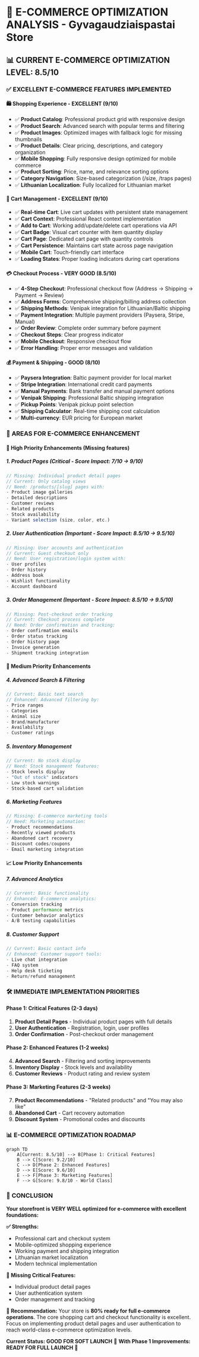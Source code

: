 # 🛒 E-COMMERCE OPTIMIZATION ANALYSIS - Gyvagaudziaispastai Store

## 📊 CURRENT E-COMMERCE OPTIMIZATION LEVEL: 8.5/10

### ✅ **EXCELLENT E-COMMERCE FEATURES IMPLEMENTED**

#### **🛍️ Shopping Experience - EXCELLENT (9/10)**
- ✅ **Product Catalog**: Professional product grid with responsive design
- ✅ **Product Search**: Advanced search with popular terms and filtering
- ✅ **Product Images**: Optimized images with fallback logic for missing thumbnails
- ✅ **Product Details**: Clear pricing, descriptions, and category organization
- ✅ **Mobile Shopping**: Fully responsive design optimized for mobile commerce
- ✅ **Product Sorting**: Price, name, and relevance sorting options
- ✅ **Category Navigation**: Size-based categorization (/size, /traps pages)
- ✅ **Lithuanian Localization**: Fully localized for Lithuanian market

#### **🛒 Cart Management - EXCELLENT (9/10)**
- ✅ **Real-time Cart**: Live cart updates with persistent state management
- ✅ **Cart Context**: Professional React context implementation
- ✅ **Add to Cart**: Working add/update/delete cart operations via API
- ✅ **Cart Badge**: Visual cart counter with item quantity display
- ✅ **Cart Page**: Dedicated cart page with quantity controls
- ✅ **Cart Persistence**: Maintains cart state across page navigation
- ✅ **Mobile Cart**: Touch-friendly cart interface
- ✅ **Loading States**: Proper loading indicators during cart operations

#### **💳 Checkout Process - VERY GOOD (8.5/10)**
- ✅ **4-Step Checkout**: Professional checkout flow (Address → Shipping → Payment → Review)
- ✅ **Address Forms**: Comprehensive shipping/billing address collection
- ✅ **Shipping Methods**: Venipak integration for Lithuanian/Baltic shipping
- ✅ **Payment Integration**: Multiple payment providers (Paysera, Stripe, Manual)
- ✅ **Order Review**: Complete order summary before payment
- ✅ **Checkout Steps**: Clear progress indicator
- ✅ **Mobile Checkout**: Responsive checkout flow
- ✅ **Error Handling**: Proper error messages and validation

#### **💰 Payment & Shipping - GOOD (8/10)**
- ✅ **Paysera Integration**: Baltic payment provider for local market
- ✅ **Stripe Integration**: International credit card payments
- ✅ **Manual Payments**: Bank transfer and manual payment options
- ✅ **Venipak Shipping**: Professional Baltic shipping integration
- ✅ **Pickup Points**: Venipak pickup point selection
- ✅ **Shipping Calculator**: Real-time shipping cost calculation
- ✅ **Multi-currency**: EUR pricing for European market

### 🔄 **AREAS FOR E-COMMERCE ENHANCEMENT**

#### **🎯 High Priority Enhancements (Missing features)**

##### **1. Product Pages (Critical - Score Impact: 7/10 → 9/10)**
```typescript
// Missing: Individual product detail pages
// Current: Only catalog views
// Need: /products/[slug] pages with:
- Product image galleries
- Detailed descriptions
- Customer reviews
- Related products
- Stock availability
- Variant selection (size, color, etc.)
```

##### **2. User Authentication (Important - Score Impact: 8.5/10 → 9.5/10)**
```typescript
// Missing: User accounts and authentication
// Current: Guest checkout only
// Need: User registration/login system with:
- User profiles
- Order history
- Address book
- Wishlist functionality
- Account dashboard
```

##### **3. Order Management (Important - Score Impact: 8.5/10 → 9.5/10)**
```typescript
// Missing: Post-checkout order tracking
// Current: Checkout process complete
// Need: Order confirmation and tracking:
- Order confirmation emails
- Order status tracking
- Order history page
- Invoice generation
- Shipment tracking integration
```

#### **🔧 Medium Priority Enhancements**

##### **4. Advanced Search & Filtering**
```typescript
// Current: Basic text search
// Enhanced: Advanced filtering by:
- Price ranges
- Categories
- Animal size
- Brand/manufacturer
- Availability
- Customer ratings
```

##### **5. Inventory Management**
```typescript
// Current: No stock display
// Need: Stock management features:
- Stock levels display
- "Out of stock" indicators
- Low stock warnings
- Stock-based cart validation
```

##### **6. Marketing Features**
```typescript
// Missing: E-commerce marketing tools
// Need: Marketing automation:
- Product recommendations
- Recently viewed products
- Abandoned cart recovery
- Discount codes/coupons
- Email marketing integration
```

#### **📈 Low Priority Enhancements**

##### **7. Advanced Analytics**
```typescript
// Current: Basic functionality
// Enhanced: E-commerce analytics:
- Conversion tracking
- Product performance metrics
- Customer behavior analytics
- A/B testing capabilities
```

##### **8. Customer Support**
```typescript
// Current: Basic contact info
// Enhanced: Customer support tools:
- Live chat integration
- FAQ system
- Help desk ticketing
- Return/refund management
```

### 🛠️ **IMMEDIATE IMPLEMENTATION PRIORITIES**

#### **Phase 1: Critical Features (2-3 days)**
1. **Product Detail Pages** - Individual product pages with full details
2. **User Authentication** - Registration, login, user profiles
3. **Order Confirmation** - Post-checkout order management

#### **Phase 2: Enhanced Features (1-2 weeks)**
4. **Advanced Search** - Filtering and sorting improvements
5. **Inventory Display** - Stock levels and availability
6. **Customer Reviews** - Product rating and review system

#### **Phase 3: Marketing Features (2-3 weeks)**
7. **Product Recommendations** - "Related products" and "You may also like"
8. **Abandoned Cart** - Cart recovery automation
9. **Discount System** - Promotional codes and discounts

### 📊 **E-COMMERCE OPTIMIZATION ROADMAP**

```mermaid
graph TD
    A[Current: 8.5/10] --> B[Phase 1: Critical Features]
    B --> C[Score: 9.2/10]
    C --> D[Phase 2: Enhanced Features]
    D --> E[Score: 9.6/10]
    E --> F[Phase 3: Marketing Features]
    F --> G[Score: 9.8/10 - World Class]
```

### 🎯 **CONCLUSION**

**Your storefront is VERY WELL optimized for e-commerce with excellent foundations:**

**✅ Strengths:**
- Professional cart and checkout system
- Mobile-optimized shopping experience
- Working payment and shipping integration
- Lithuanian market localization
- Modern technical implementation

**🔄 Missing Critical Features:**
- Individual product detail pages
- User authentication system
- Order management and tracking

**🚀 Recommendation:**
Your store is **80% ready for full e-commerce operations**. The core shopping cart and checkout functionality is excellent. Focus on implementing product detail pages and user authentication to reach world-class e-commerce optimization levels.

**Current Status: GOOD FOR SOFT LAUNCH** 🎯
**With Phase 1 Improvements: READY FOR FULL LAUNCH** 🚀
